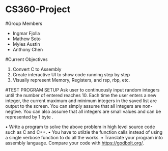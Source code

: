 # CS360-Project

#Group Members
- Ingmar Fjolla
- Mathew Soto
- Myles Austin
- Anthony Chen

#Current Objectives

1) Convert C to Assembly 
2) Create interactive UI to show code running step by step
3) Visually represent Memory, Registers, and rsp, rbp, etc.

#TEST PROGRAM SETUP 
Ask user to continuously input random integers until the number of entered reaches 10. Each time the user enters a new integer, the current maximum and minimum integers in the saved list are output to the screen. You can simply assume that all integers are non-negtive. You can also assume that all integers are small values and can be represented by 1 byte .

•  Write a program to solve the above problem in high level source code such as C and C++.
•  You have to utilzie the function calls instead of using a single verbose function to do all the works.
•  Translate your program into assembly language. Compare your code with https://godbolt.org/.

